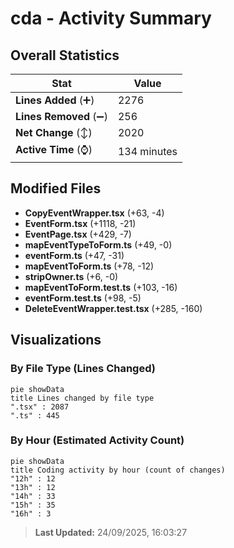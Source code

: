 # cda - Activity Summary 

## Overall Statistics

| Stat                   | Value                                                             |
| ---------------------- | ----------------------------------------------------------------- |
| **Lines Added** (➕)   | 2276                                          |
| **Lines Removed** (➖) | 256                                        |
| **Net Change** (↕)    | 2020                |
| **Active Time** (⌚)   | 134 minutes |


## Modified Files
- **CopyEventWrapper.tsx** (+63, -4)
- **EventForm.tsx** (+1118, -21)
- **EventPage.tsx** (+429, -7)
- **mapEventTypeToForm.ts** (+49, -0)
- **eventForm.ts** (+47, -31)
- **mapEventToForm.ts** (+78, -12)
- **stripOwner.ts** (+6, -0)
- **mapEventToForm.test.ts** (+103, -16)
- **eventForm.test.ts** (+98, -5)
- **DeleteEventWrapper.test.tsx** (+285, -160)

## Visualizations

### By File Type (Lines Changed)

```mermaid
pie showData
title Lines changed by file type
".tsx" : 2087
".ts" : 445
```

### By Hour (Estimated Activity Count)

```mermaid
pie showData
title Coding activity by hour (count of changes)
"12h" : 12
"13h" : 12
"14h" : 33
"15h" : 35
"16h" : 3
```


> **Last Updated:** 24/09/2025, 16:03:27